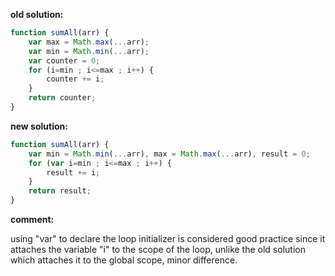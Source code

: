 **old solution:**
```javascript
function sumAll(arr) {
    var max = Math.max(...arr);
    var min = Math.min(...arr);
    var counter = 0;
    for (i=min ; i<=max ; i++) {
        counter += i;
    }
    return counter;
}
```

**new solution:**
```javascript
function sumAll(arr) {
    var min = Math.min(...arr), max = Math.max(...arr), result = 0;
    for (var i=min ; i<=max ; i++) {
        result += i;
    }
    return result;
}
```
**comment:**

using "var" to declare the loop initializer is considered good practice since it attaches the variable "i" to the scope of 
the loop, unlike the old solution which attaches it to the global scope, minor difference.
